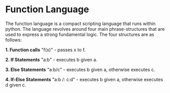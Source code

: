 # Function Language

The function language is a compact scripting language that runs within python. The language revolves around four main phrase-structures that are used to express a strong fundamental logic. The four structures are as follows:

__1. Function calls__
		"f(x)"
		- passes x to f.

__2. If Statements__
		"a:b"
		- executes b given a.

__3. Else Statements__
		"a:b/c"
		- executes b given a, otherwise executes c.

__4. If-Else Statements__
		"a:b /: c:d"
		- executes b given a, otherwise executes d given c.